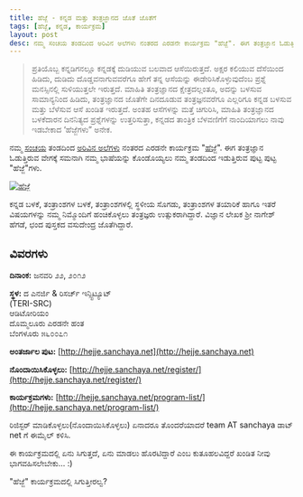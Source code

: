 ```yaml
---
title: ಹೆಜ್ಜೆ - ಕನ್ನಡ ಮತ್ತು ತಂತ್ರಜ್ಞಾನದ ಜೊತೆ ಜೊತೆಗೆ
tags: [ಹೆಜ್ಜೆ, ಕನ್ನಡ, ಕಾರ್ಯಕ್ರಮ]
layout: post
desc: ನಮ್ಮ ಸಂಚಯ ತಂಡದಿಂದ ಅರಿವಿನ ಅಲೆಗಳು ನಂತರದ ಎರಡನೇ ಕಾರ್ಯಕ್ರಮ "ಹೆಜ್ಜೆ". ಈಗ ತಂತ್ರಜ್ಞಾನ ಓಡುತ್ತಿರುವ ವೇಗಕ್ಕೆ ಸಮನಾಗಿ ನಮ್ಮ ಭಾಷೆಯನ್ನು ಕೊಂಡೊಯ್ಯಲು ನಮ್ಮ ತಂಡದಿಂದ ಇಡುತ್ತಿರುವ ಪುಟ್ಟ ಪುಟ್ಟ "ಹೆಜ್ಜೆ"ಗಳು. 
---
```

> ಪ್ರತಿಯೊಬ್ಬ ಕನ್ನಡಿಗನಲ್ಲೂ ಕನ್ನಡಕ್ಕೆ ದುಡಿಯುವ ಬಲವಾದ ಆಸೆಯಿರುತ್ತದೆ. ಅಕ್ಷರ ಕಲಿಯುವ ದೆಸೆಯಿಂದ ಹಿಡಿದು, ದುಡಿದು ದೊಡ್ಡವನಾಗುವವರೆಗೂ ಹೇಗೆ ತನ್ನ ಆಸೆಯನ್ನು ಈಡೇರಿಸಿಕೊಳ್ಳುವುದೆಂಬ ಪ್ರಶ್ನೆ ಮನಸ್ಸಿನಲ್ಲಿ ಸುಳಿಯುತ್ತಲೇ ಇರುತ್ತದೆ. ಮಾಹಿತಿ ತಂತ್ರಜ್ಞಾನದ ಕ್ಷೇತ್ರದಲ್ಲಂತೂ, ಅದನ್ನು ಬಳಸುವ ಸಾಮಾನ್ಯನಿಂದ ಹಿಡಿದು, ತಂತ್ರಜ್ಞಾನದ ಜೊತೆಗೇ ದಿನದೂಡುವ ತಂತ್ರಜ್ಞನವರೆಗೂ ಎಲ್ಲರಿಗೂ ಕನ್ನಡ ಬಳಸುವ ಮತ್ತು ಬೆಳೆಸುವ ಆಸೆ ಖಂಡಿತ ಇರುತ್ತದೆ. ಅಂತಹ ಆಸೆಗಳನ್ನು ಮತ್ತೆ ಚಿಗುರಿಸಿ, ಮಾಹಿತಿ ತಂತ್ರಜ್ಞಾನದ ಬಳಕೆದಾರನ ದಿನನಿತ್ಯದ ಪ್ರಶ್ನೆಗಳನ್ನು ಉತ್ತರಿಸುತ್ತಾ, ಕನ್ನಡದ ತಾಂತ್ರಿಕ ಬೆಳವಣಿಗೆಗೆ ನಾಂದಿಯಾಗಲು ನಾವು ಇಡಬೇಕಾದ ‘ಹೆಜ್ಜೆಗಳು” ಅನೇಕ.

ನಮ್ಮ [ಸಂಚಯ](http://sanchaya.net) ತಂಡದಿಂದ [ಅರಿವಿನ ಅಲೆಗಳು](http://arivu.sanchaya.net) ನಂತರದ ಎರಡನೇ ಕಾರ್ಯಕ್ರಮ "[ಹೆಜ್ಜೆ](http://hejje.sanchaya.net)". ಈಗ ತಂತ್ರಜ್ಞಾನ ಓಡುತ್ತಿರುವ ವೇಗಕ್ಕೆ ಸಮನಾಗಿ ನಮ್ಮ ಭಾಷೆಯನ್ನು ಕೊಂಡೊಯ್ಯಲು ನಮ್ಮ ತಂಡದಿಂದ ಇಡುತ್ತಿರುವ ಪುಟ್ಟ ಪುಟ್ಟ "ಹೆಜ್ಜೆ"ಗಳು. 

[![ಹೆಜ್ಜೆ](http://hejje.sanchaya.net/wp-content/uploads/2012/01/hejje_logo-150x150.png)](http://hejje.sanchaya.net)

ಕನ್ನಡ ಬಳಕೆ, ತಂತ್ರಾಂಶಗಳ ಬಳಕೆ, ತಂತ್ರಾಂಶಗಳಲ್ಲಿ ಸ್ಥಳೀಯ ಸೊಗಡು, ತಂತ್ರಾಂಶಗಳ ತಯಾರಿಕೆ ಹಾಗೂ ಇತರೆ ವಿಷಯಗಳನ್ನು ನಮ್ಮ ನಿಮ್ಮೊಂದಿಗೆ ಹಂಚಿಕೊಳ್ಳಲು ತಂತ್ರಜ್ಞರು ಉತ್ಸುಕರಾಗಿದ್ದಾರೆ. ವಿಜ್ಞಾನ ಲೇಖಕ ಶ್ರೀ ನಾಗೇಶ್ ಹೆಗಡೆ, ಛಂದ ಪುಸ್ತಕದ ವಸುದೇಂದ್ರ ಜೊತೆಗಿದ್ದಾರೆ.

## ವಿವರಗಳು

**ದಿನಾಂಕ:** ಜನವರಿ ೨೨, ೨೦೧೨

**ಸ್ಥಳ:**
ದ ಎನರ್ಜಿ & ರಿಸರ್ಚ್ ಇನ್ಸ್ಟಿಟ್ಯೂಟ್ <br/>
(TERI-SRC) <br/>
ಆಡಿಟೋರಿಯಂ <br/>
ದೊಮ್ಮಲೂರು ಎರಡನೇ ಹಂತ <br/>
ಬೆಂಗಳೂರು ೫೬೦೦೭೧

**ಅಂತರ್ಜಾಲ ಪುಟ:** [http://hejje.sanchaya.net](http://hejje.sanchaya.net)

**ನೊಂದಾಯಿಸಿಕೊಳ್ಳಲು:** [http://hejje.sanchaya.net/register/](http://hejje.sanchaya.net/register/)

**ಕಾರ್ಯಕ್ರಮಗಳು:** [http://hejje.sanchaya.net/program-list/](http://hejje.sanchaya.net/program-list/)


ರಿಜಿಸ್ಟರ್ ಮಾಡಿಕೊಳ್ಳಲು(ನೊಂದಾಯಿಸಿಕೊಳ್ಳಲು) ಏನಾದರೂ ತೊಂದರೆಯಾದರೆ team AT sanchaya ಡಾಟ್ net ಗೆ ಈಮೈಲ್ ಕಳಿಸಿ.  

ಈ ಕಾರ್ಯಕ್ರಮದಲ್ಲಿ ಏನು ಸಿಗುತ್ತದೆ, ಏನು ಮಾಡಲು ಹೊರಟಿದ್ದಾರೆ ಎಂಬ ಕುತೂಹಲವಿದ್ದರೆ ಖಂಡಿತ ನೀವು ಭಾಗವಹಿಸಲೇಬೇಕು... :)

"ಹೆಜ್ಜೆ" ಕಾರ್ಯಕ್ರಮದಲ್ಲಿ ಸಿಗುತ್ತೀರಲ್ವ? 
